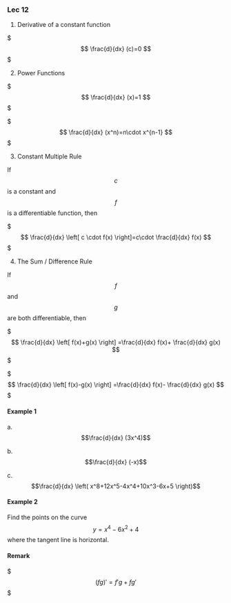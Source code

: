 ### Lec 12

1. Derivative of a constant function

$$$
\frac{d}{dx} (c)=0
$$$

2. Power Functions

$$$
\frac{d}{dx} (x)=1
$$$

$$$
\frac{d}{dx} (x^n)=n\cdot x^{n-1}
$$$

3. Constant Multiple Rule

If $$c$$ is a constant and $$f$$ is a differentiable function, then 

$$$
\frac{d}{dx} \left[  c \cdot f(x) \right]=c\cdot \frac{d}{dx} f(x)
$$$

4. The Sum / Difference Rule

If $$f$$ and $$g$$ are both differentiable, then

$$$
\frac{d}{dx} \left[ f(x)+g(x) \right] =\frac{d}{dx} f(x)+ \frac{d}{dx} g(x)
$$$

$$$
\frac{d}{dx} \left[ f(x)-g(x) \right] =\frac{d}{dx} f(x)- \frac{d}{dx} g(x)
$$$

#### Example 1

a. $$\frac{d}{dx} (3x^4)$$

b. $$\frac{d}{dx} (-x)$$

c. $$\frac{d}{dx} \left( x^8+12x^5-4x^4+10x^3-6x+5 \right)$$

#### Example 2
Find the points on the curve $$y=x^4-6x^2+4$$ where the tangent line is horizontal.

#### Remark

$$$
(fg)'=f'g+fg'
$$$







